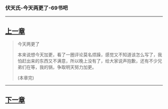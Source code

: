 ### 伏天氏-今天两更了-69书吧

--------
[上一章](./3a693ad649183974329b63f458463d92.md)
--------


>
>
>
>今天两更了
>
>本来说想今天加更，看了一圈评论莫名烦躁，感觉又不知道该怎么写了，我怕赶出来的东西又不满意，所以晚上没有了，给大家说声抱歉，还有不少兄弟们在等，我的锅，争取明天努力加更。
>
>(本章完)
>
>

--------
[下一章](./379624c6136191761433cbaf11f41d05.md)
--------
